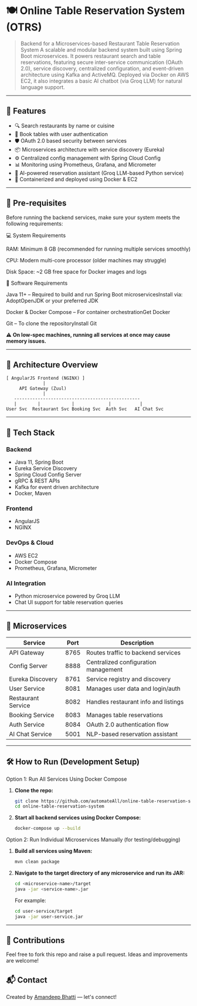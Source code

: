# 🍽️ Online Table Reservation System (OTRS)

> Backend for a Microservices-based Restaurant Table Reservation System
A scalable and modular backend system built using Spring Boot microservices. It powers restaurant search and table reservations, featuring secure inter-service communication (OAuth 2.0), service discovery, centralized configuration, and event-driven architecture using Kafka and ActiveMQ. Deployed via Docker on AWS EC2, it also integrates a basic AI chatbot (via Groq LLM) for natural language support.
---

## 🧩 Features

- 🔍 Search restaurants by name or cuisine
- 📅 Book tables with user authentication
- 🛡️ OAuth 2.0 based security between services
- 📦 Microservices architecture with service discovery (Eureka)
- ⚙️ Centralized config management with Spring Cloud Config
- 📊 Monitoring using Prometheus, Grafana, and Micrometer
- 🧠 AI-powered reservation assistant (Groq LLM-based Python service)
- 🚢 Containerized and deployed using Docker & EC2

---

## 🧩 Pre-requisites

Before running the backend services, make sure your system meets the following requirements:

💻 System Requirements

RAM: Minimum 8 GB (recommended for running multiple services smoothly)

CPU: Modern multi-core processor (older machines may struggle)

Disk Space: ~2 GB free space for Docker images and logs

🧰 Software Requirements

Java 11+ – Required to build and run Spring Boot microservicesInstall via: AdoptOpenJDK or your preferred JDK

Docker & Docker Compose – For container orchestrationGet Docker

Git – To clone the repositoryInstall Git

⚠️ **On low-spec machines, running all services at once may cause memory issues.**

---
## 📐 Architecture Overview

```plaintext
[ AngularJS Frontend (NGINX) ]
              |
     API Gateway (Zuul)
              |
   ------------------------------------------------
   |        |            |             |           |
User Svc  Restaurant Svc Booking Svc  Auth Svc   AI Chat Svc
```
---

## 🚀 Tech Stack

### Backend
- Java 11, Spring Boot
- Eureka Service Discovery
- Spring Cloud Config Server
- gRPC & REST APIs
- Kafka for event driven architecture
- Docker, Maven

### Frontend
- AngularJS
- NGINX

### DevOps & Cloud
- AWS EC2
- Docker Compose
- Prometheus, Grafana, Micrometer

### AI Integration
- Python microservice powered by Groq LLM
- Chat UI support for table reservation queries

---

## 🔧 Microservices

| Service             | Port | Description                             |
|---------------------|------|-----------------------------------------|
| API Gateway         | 8765 | Routes traffic to backend services      |
| Config Server       | 8888 | Centralized configuration management    |
| Eureka Discovery    | 8761 | Service registry and discovery          |
| User Service        | 8081 | Manages user data and login/auth        |
| Restaurant Service  | 8082 | Handles restaurant info and listings    |
| Booking Service     | 8083 | Manages table reservations              |
| Auth Service        | 8084 | OAuth 2.0 authentication flow           |
| AI Chat Service     | 5001 | NLP-based reservation assistant         |

---

## 🛠️ How to Run (Development Setup)
Option 1: Run All Services Using Docker Compose
1. **Clone the repo:**
   ```bash
   git clone https://github.com/automateAll/online-table-reservation-system.git
   cd online-table-reservation-system
   ```
2. **Start all backend services using Docker Compose:**

    ```bash
   docker-compose up --build
   ```

Option 2: Run Individual Microservices Manually (for testing/debugging)

1. **Build all services using Maven:**

    ```bash
    mvn clean package
    ```


2. **Navigate to the target directory of any microservice and run its JAR:**

    ```bash
    cd <microservice-name>/target
    java -jar <service-name>.jar
   ```
   For example:
    ```bash
    cd user-service/target
    java -jar user-service.jar
   ```
---

## 🙌 Contributions

Feel free to fork this repo and raise a pull request. Ideas and improvements are welcome!

## 📬 Contact

Created by [Amandeep Bhatti](https://www.linkedin.com/in/amandeep-singh-bhatti-23072322/) — let's connect!